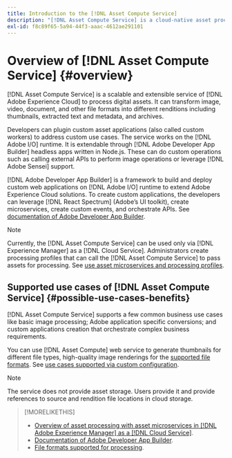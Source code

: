 ```yaml
---
title: Introduction to the [!DNL Asset Compute Service]
description: "[!DNL Asset Compute Service] is a cloud-native asset processing service that reduces complexity and improves scalability."
exl-id: f8c89f65-5a94-44f3-aaac-4612ae291101
---
```

# Overview of [!DNL Asset Compute Service] {#overview}

[!DNL Asset Compute Service] is a scalable and extensible service of [!DNL Adobe Experience Cloud] to process digital assets. It can transform image, video, document, and other file formats into different renditions including thumbnails, extracted text and metadata, and archives.

Developers can plugin custom asset applications (also called custom workers) to address custom use cases. The service works on the [!DNL Adobe I/O] runtime. It is extendable through [!DNL Adobe Developer App Builder] headless apps written in Node.js. These can do custom operations such as calling external APIs to perform image operations or leverage [!DNL Adobe Sensei] support.

[!DNL Adobe Developer App Builder] is a framework to build and deploy custom web applications on [!DNL Adobe I/O] runtime to extend Adobe Experience Cloud solutions. To create custom applications, the developers can leverage [!DNL React Spectrum] (Adobe’s UI toolkit), create microservices, create custom events, and orchestrate APIs. See [documentation of Adobe Developer App Builder](https://www.adobe.io/apis/experienceplatform/project-firefly/docs.html).

>[!NOTE]
>
>Currently, the [!DNL Asset Compute Service] can be used only via [!DNL Experience Manager] as a [!DNL Cloud Service]. Administrators create processing profiles that can call the [!DNL Asset Compute Service] to pass assets for processing. See [use asset microservices and processing profiles](https://experienceleague.adobe.com/docs/experience-manager-cloud-service/assets/manage/asset-microservices-configure-and-use.html).

## Supported use cases of [!DNL Asset Compute Service] {#possible-use-cases-benefits}

[!DNL Asset Compute Service] supports a few common business use cases like basic image processing; Adobe application specific conversions; and custom applications creation that orchestrate complex business requirements.

You can use [!DNL Asset Compute] web service to generate thumbnails for different file types, high-quality image renderings for the [supported file formats](https://experienceleague.adobe.com/docs/experience-manager-cloud-service/assets/file-format-support.html). See [use cases supported via custom configuration](https://experienceleague.adobe.com/docs/experience-manager-cloud-service/assets/manage/asset-microservices-configure-and-use.html).

>[!NOTE]
>
>The service does not provide asset storage. Users provide it and provide references to source and rendition file locations in cloud storage.

<!-- TBD: Should this be mentioned in the docs?

|Asset Compute Service does not do this|Expectations from implementing client|
|---|---|
| Binary uploads or API-based asset ingestion. | Use other methods to ingest assets. |
| Store binaries or any persisted data across processing requests.| Each request is independent so treat it as a standalone request by sharing binary and processing instructions. |
| Store any configurations such as processing rules or settings for a user or an organization's account. | Add processing request to each request/instruction. |
| Direct event handling of asset creation events from storage systems and processing completed notifications, and errors. | Use [!DNL Adobe I/O] Events and other methods. |

-->

>[!MORELIKETHIS]
>
>* [Overview of asset processing with asset microservices in [!DNL Adobe Experience Manager] as a [!DNL Cloud Service]](https://experienceleague.adobe.com/docs/experience-manager-cloud-service/assets/asset-microservices-overview.html).
>* [Documentation of Adobe Developer App Builder](https://www.adobe.io/apis/experienceplatform/project-firefly/docs.html).
>* [File formats supported for processing](https://experienceleague.adobe.com/docs/experience-manager-cloud-service/assets/file-format-support.html).

<!-- **TBD:**
* Clarify the service can only be used within AEM as Cloud Service. The docs provided as context for custom application developers. Not to be used as a standalone service.
  ** and API as that plays a role in custom applications (accepting standard params, invoking Nui itself in the future, etc. (this is an outlook))

* link to aem as cloud service docs on asset ingestion and customization with processing profiles.
-->
